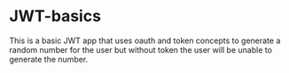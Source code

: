 # JWT-basics
This is a basic JWT app that uses oauth and token concepts to generate a random number for the user but without token the user will be unable to generate the number.

